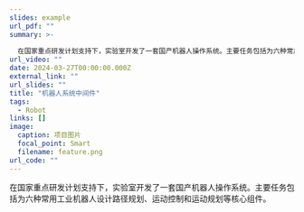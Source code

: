 ```yaml
---
slides: example
url_pdf: ""
summary: >-
  
  在国家重点研发计划支持下，实验室开发了一套国产机器人操作系统。主要任务包括为六种常用工业机器人设计路径规划、运动控制和运动规划等核心组件。
url_video: ""
date: 2024-03-27T00:00:00.000Z
external_link: ""
url_slides: ""
title: "机器人系统中间件"
tags:
  - Robot
links: []
image:
  caption: 项目图片
  focal_point: Smart
  filename: feature.png
url_code: ""
---
```


在国家重点研发计划支持下，实验室开发了一套国产机器人操作系统。主要任务包括为六种常用工业机器人设计路径规划、运动控制和运动规划等核心组件。
